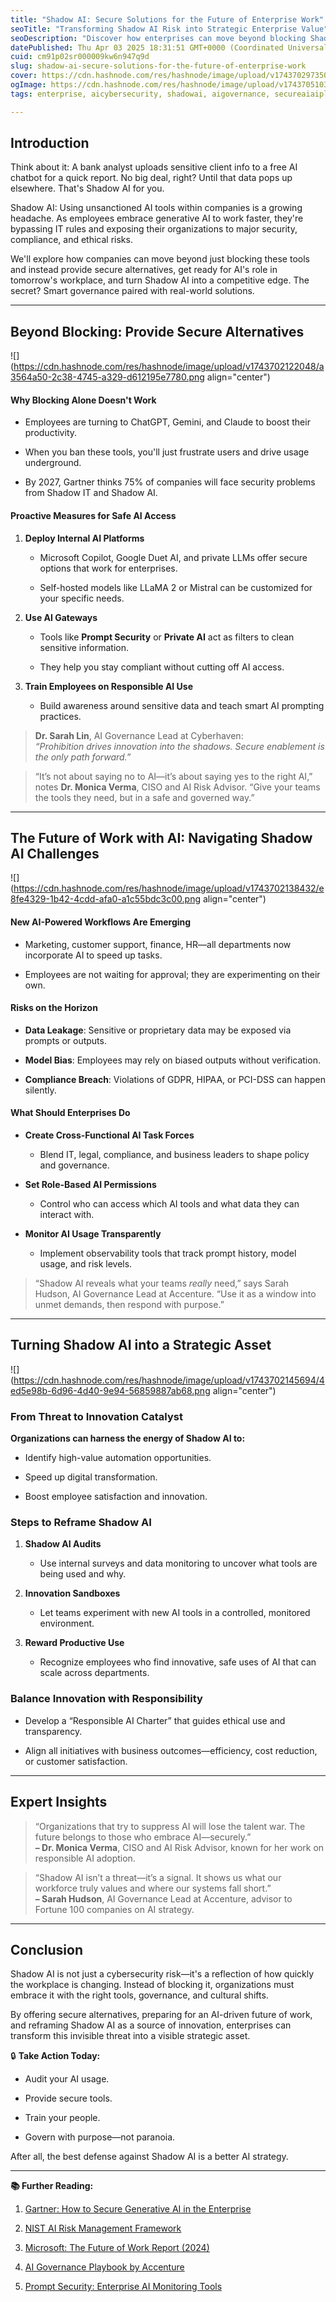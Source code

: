 ```yaml
---
title: "Shadow AI: Secure Solutions for the Future of Enterprise Work"
seoTitle: "Transforming Shadow AI Risk into Strategic Enterprise Value"
seoDescription: "Discover how enterprises can move beyond blocking Shadow AI to turn it into a strategic asset through secure tools, governance, and future-ready policies."
datePublished: Thu Apr 03 2025 18:31:51 GMT+0000 (Coordinated Universal Time)
cuid: cm91p02sr000009kw6n947q9d
slug: shadow-ai-secure-solutions-for-the-future-of-enterprise-work
cover: https://cdn.hashnode.com/res/hashnode/image/upload/v1743702973501/240c34e0-618a-4d72-9225-d775ec5b6b50.jpeg
ogImage: https://cdn.hashnode.com/res/hashnode/image/upload/v1743705103203/fb6eda43-14c0-4694-a88b-c2948b6a0496.jpeg
tags: enterprise, aicybersecurity, shadowai, aigovernance, secureaiaiplatforms, aistrategy, enterpriseaistrategy

---
```


## Introduction

Think about it: A bank analyst uploads sensitive client info to a free AI chatbot for a quick report. No big deal, right? Until that data pops up elsewhere. That's Shadow AI for you.

Shadow AI: Using unsanctioned AI tools within companies is a growing headache. As employees embrace generative AI to work faster, they're bypassing IT rules and exposing their organizations to major security, compliance, and ethical risks.

We'll explore how companies can move beyond just blocking these tools and instead provide secure alternatives, get ready for AI's role in tomorrow's workplace, and turn Shadow AI into a competitive edge. The secret? Smart governance paired with real-world solutions.

---

## Beyond Blocking: Provide Secure Alternatives

![](https://cdn.hashnode.com/res/hashnode/image/upload/v1743702122048/a3564a50-2c38-4745-a329-d612195e7780.png align="center")

#### **Why Blocking Alone Doesn't Work**

* Employees are turning to ChatGPT, Gemini, and Claude to boost their productivity.
    
* When you ban these tools, you'll just frustrate users and drive usage underground.
    
* By 2027, Gartner thinks 75% of companies will face security problems from Shadow IT and Shadow AI.
    

#### **Proactive Measures for Safe AI Access**

1. **Deploy Internal AI Platforms**
    
    * Microsoft Copilot, Google Duet AI, and private LLMs offer secure options that work for enterprises.
        
    * Self-hosted models like LLaMA 2 or Mistral can be customized for your specific needs.
        
2. **Use AI Gateways**
    
    * Tools like **Prompt Security** or **Private AI** act as filters to clean sensitive information.
        
    * They help you stay compliant without cutting off AI access.
        
3. **Train Employees on Responsible AI Use**
    
    * Build awareness around sensitive data and teach smart AI prompting practices.
        

> **Dr. Sarah Lin**, AI Governance Lead at Cyberhaven:  
> *“Prohibition drives innovation into the shadows. Secure enablement is the only path forward.”*

> “It’s not about saying no to AI—it’s about saying yes to the right AI,” notes **Dr. Monica Verma**, CISO and AI Risk Advisor. “Give your teams the tools they need, but in a safe and governed way.”

---

## **The Future of Work with AI: Navigating Shadow AI Challenges**

![](https://cdn.hashnode.com/res/hashnode/image/upload/v1743702138432/e8fe4329-1b42-4cdd-afa0-a1c55bdc3c00.png align="center")

#### **New AI-Powered Workflows Are Emerging**

* Marketing, customer support, finance, HR—all departments now incorporate AI to speed up tasks.
    
* Employees are not waiting for approval; they are experimenting on their own.
    

#### **Risks on the Horizon**

* **Data Leakage**: Sensitive or proprietary data may be exposed via prompts or outputs.
    
* **Model Bias**: Employees may rely on biased outputs without verification.
    
* **Compliance Breach**: Violations of GDPR, HIPAA, or PCI-DSS can happen silently.
    

#### **What Should Enterprises Do**

* **Create Cross-Functional AI Task Forces**
    
    * Blend IT, legal, compliance, and business leaders to shape policy and governance.
        
* **Set Role-Based AI Permissions**
    
    * Control who can access which AI tools and what data they can interact with.
        
* **Monitor AI Usage Transparently**
    
    * Implement observability tools that track prompt history, model usage, and risk levels.
        

> “Shadow AI reveals what your teams *really* need,” says Sarah Hudson, AI Governance Lead at Accenture. “Use it as a window into unmet demands, then respond with purpose.”

---

## **Turning Shadow AI into a Strategic Asset**

![](https://cdn.hashnode.com/res/hashnode/image/upload/v1743702145694/4ed5e98b-6d96-4d40-9e94-56859887ab68.png align="center")

### **From Threat to Innovation Catalyst**

**Organizations can harness the energy of Shadow AI to:**

* Identify high-value automation opportunities.
    
* Speed up digital transformation.
    
* Boost employee satisfaction and innovation.
    

### **Steps to Reframe Shadow AI**

1. **Shadow AI Audits**
    
    * Use internal surveys and data monitoring to uncover what tools are being used and why.
        
2. **Innovation Sandboxes**
    
    * Let teams experiment with new AI tools in a controlled, monitored environment.
        
3. **Reward Productive Use**
    
    * Recognize employees who find innovative, safe uses of AI that can scale across departments.
        

### **Balance Innovation with Responsibility**

* Develop a “Responsible AI Charter” that guides ethical use and transparency.
    
* Align all initiatives with business outcomes—efficiency, cost reduction, or customer satisfaction.
    

---

## **Expert Insights**

> “Organizations that try to suppress AI will lose the talent war. The future belongs to those who embrace AI—securely.”  
> **– Dr. Monica Verma**, CISO and AI Risk Advisor, known for her work on responsible AI adoption.

> “Shadow AI isn’t a threat—it’s a signal. It shows us what our workforce truly values and where our systems fall short.”  
> **– Sarah Hudson**, AI Governance Lead at Accenture, advisor to Fortune 100 companies on AI strategy.

---

## **Conclusion**

Shadow AI is not just a cybersecurity risk—it's a reflection of how quickly the workplace is changing. Instead of blocking it, organizations must embrace it with the right tools, governance, and cultural shifts.

By offering secure alternatives, preparing for an AI-driven future of work, and reframing Shadow AI as a source of innovation, enterprises can transform this invisible threat into a visible strategic asset.

🔒 **Take Action Today:**

* Audit your AI usage.
    
* Provide secure tools.
    
* Train your people.
    
* Govern with purpose—not paranoia.
    

After all, the best defense against Shadow AI is a better AI strategy.

---

**📚 Further Reading:**

1. [Gartner: How to Secure Generative AI in the Enterprise](https://www.gartner.com/)
    
2. [NIST AI Risk Management Framework](https://www.nist.gov/itl/ai-risk-management-framework)
    
3. [Microsoft: The Future of Work Report (2024)](https://www.microsoft.com/)
    
4. [AI Governance Playbook by Accenture](https://www.accenture.com/)
    
5. [Prompt Security: Enterprise AI Monitoring Tools](https://www.promptsecurity.ai/)
